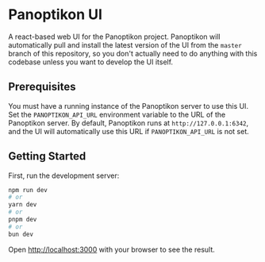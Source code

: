# Panoptikon UI

A react-based web UI for the Panoptikon project.
Panoptikon will automatically pull and install the latest version of the UI from the `master` branch of this repository, so you don't actually need to do anything with this codebase unless you want to develop the UI itself.

## Prerequisites

You must have a running instance of the Panoptikon server to use this UI.
Set the `PANOPTIKON_API_URL` environment variable to the URL of the Panoptikon server.
By default, Panoptikon runs at `http://127.0.0.1:6342`, and the UI will automatically use this URL if `PANOPTIKON_API_URL` is not set.

## Getting Started

First, run the development server:

```bash
npm run dev
# or
yarn dev
# or
pnpm dev
# or
bun dev
```

Open [http://localhost:3000](http://localhost:3000) with your browser to see the result.
